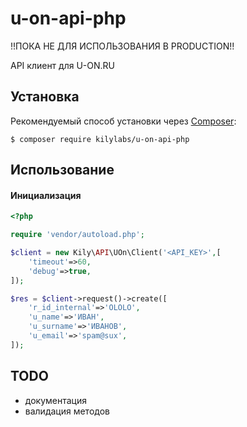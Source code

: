 # u-on-api-php

!!ПОКА НЕ ДЛЯ ИСПОЛЬЗОВАНИЯ В PRODUCTION!!

API клиент для U-ON.RU

Установка
------------

Рекомендуемый способ установки через
[Composer](http://getcomposer.org):

```
$ composer require kilylabs/u-on-api-php
```

Использование
-----
#### Инициализация
```php
<?php

require 'vendor/autoload.php';

$client = new Kily\API\UOn\Client('<API_KEY>',[
	'timeout'=>60,
    'debug'=>true,
]);

$res = $client->request()->create([
    'r_id_internal'=>'OLOLO',
    'u_name'=>'ИВАН',
    'u_surname'=>'ИВАНОВ',
    'u_email'=>'spam@sux',
]);
```

TODO
-----
- документация
- валидация методов
